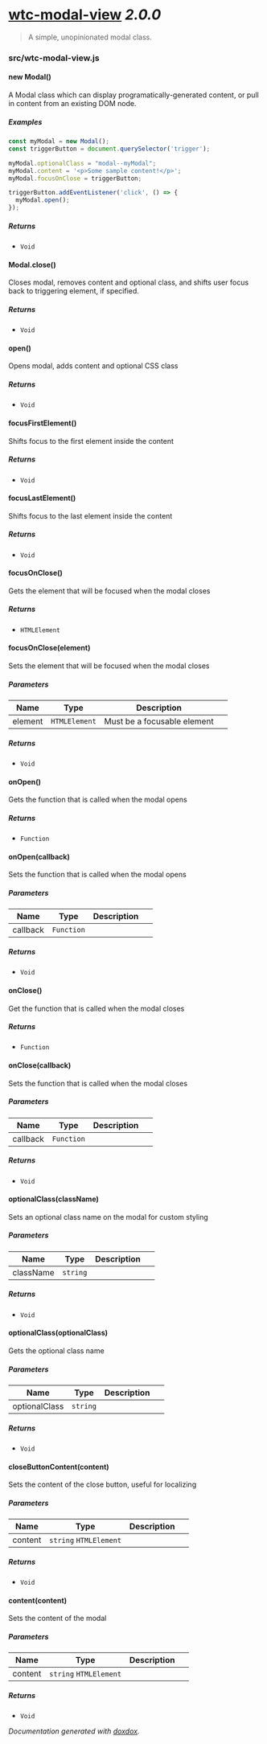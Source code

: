 # [wtc-modal-view](https://github.com/wethegit/wtc-modal-view#readme) *2.0.0*

> A simple, unopinionated modal class.


### src/wtc-modal-view.js


#### new Modal() 

A Modal class which can display programatically-generated content, or pull in content from an existing DOM node.






##### Examples

```javascript
const myModal = new Modal();
const triggerButton = document.querySelector('trigger');

myModal.optionalClass = "modal--myModal";
myModal.content = '<p>Some sample content!</p>';
myModal.focusOnClose = triggerButton;

triggerButton.addEventListener('click', () => {
  myModal.open();
});
```


##### Returns


- `Void`



#### Modal.close() 

Closes modal, removes content and optional class,
and shifts user focus back to triggering element, if specified.






##### Returns


- `Void`



#### open() 

Opens modal, adds content and optional CSS class






##### Returns


- `Void`



#### focusFirstElement() 

Shifts focus to the first element inside the content






##### Returns


- `Void`



#### focusLastElement() 

Shifts focus to the last element inside the content






##### Returns


- `Void`



#### focusOnClose() 

Gets the element that will be focused when the modal closes






##### Returns


- `HTMLElement`  



#### focusOnClose(element) 

Sets the element that will be focused when the modal closes




##### Parameters

| Name | Type | Description |  |
| ---- | ---- | ----------- | -------- |
| element | `HTMLElement`  | Must be a focusable element | &nbsp; |




##### Returns


- `Void`



#### onOpen() 

Gets the function that is called when the modal opens






##### Returns


- `Function`  



#### onOpen(callback) 

Sets the function that is called when the modal opens




##### Parameters

| Name | Type | Description |  |
| ---- | ---- | ----------- | -------- |
| callback | `Function`  |  | &nbsp; |




##### Returns


- `Void`



#### onClose() 

Get the function that is called when the modal closes






##### Returns


- `Function`  



#### onClose(callback) 

Sets the function that is called when the modal closes




##### Parameters

| Name | Type | Description |  |
| ---- | ---- | ----------- | -------- |
| callback | `Function`  |  | &nbsp; |




##### Returns


- `Void`



#### optionalClass(className) 

Sets an optional class name on the modal for custom styling




##### Parameters

| Name | Type | Description |  |
| ---- | ---- | ----------- | -------- |
| className | `string`  |  | &nbsp; |




##### Returns


- `Void`



#### optionalClass(optionalClass) 

Gets the optional class name




##### Parameters

| Name | Type | Description |  |
| ---- | ---- | ----------- | -------- |
| optionalClass | `string`  |  | &nbsp; |




##### Returns


- `Void`



#### closeButtonContent(content) 

Sets the content of the close button, useful for localizing




##### Parameters

| Name | Type | Description |  |
| ---- | ---- | ----------- | -------- |
| content | `string` `HTMLElement`  |  | &nbsp; |




##### Returns


- `Void`



#### content(content) 

Sets the content of the modal




##### Parameters

| Name | Type | Description |  |
| ---- | ---- | ----------- | -------- |
| content | `string` `HTMLElement`  |  | &nbsp; |




##### Returns


- `Void`




*Documentation generated with [doxdox](https://github.com/neogeek/doxdox).*

